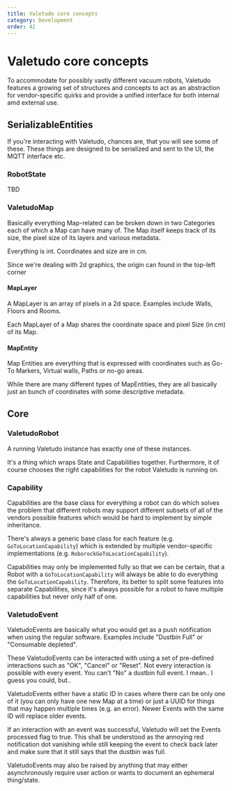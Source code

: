 ```yaml
---
title: Valetudo core concepts
category: Development
order: 42
---
```

# Valetudo core concepts
To accommodate for possibly vastly different vacuum robots, Valetudo features a growing set of structures and concepts
to act as an abstraction for vendor-specific quirks and provide a unified interface for both internal amd external use.

## SerializableEntities
If you're interacting with Valetudo, chances are, that you will see some of these.
These things are designed to be serialized and sent to the UI, the MQTT interface etc.

### RobotState

TBD

### ValetudoMap
Basically everything Map-related can be broken down in two Categories each of which a Map can have many of.
The Map itself keeps track of its size, the pixel size of its layers and various metadata.

Everything is int. Coordinates and size are in cm.

Since we're dealing with 2d graphics, the origin can found in the top-left corner

#### MapLayer
A MapLayer is an array of pixels in a 2d space. Examples include Walls, Floors and Rooms.

Each MapLayer of a Map shares the coordinate space and pixel Size (in cm) of its Map.

#### MapEntity
Map Entities are everything that is expressed with coordinates such as Go-To Markers, Virtual walls, Paths or no-go areas.

While there are many different types of MapEntities, they are all basically just an bunch of coordinates with some descriptive metadata.

## Core

### ValetudoRobot
A running Valetudo instance has exactly one of these instances.

It's a thing which wraps State and Capabilities together.
Furthermore, it of course chooses the right capabilities for the robot Valetudo is running on.

### Capability
Capabilities are the base class for everything a robot can do which solves the problem that different robots may support
different subsets of all of the vendors possible features which would be hard to implement by simple inheritance.

There's always a generic base class for each feature (e.g. `GoToLocationCapability`) which is extended by multiple vendor-specific
implementations (e.g. `RoborockGoToLocationCapability`).

Capabilities may only be implemented fully so that we can be certain, that a Robot with a `GoToLocationCapability` will always be able to
do everything the `GoToLocationCapability`.
Therefore, its better to split some features into separate Capabilities, since it's always possible for a robot to have
multiple capabilities but never only half of one.


### ValetudoEvent

ValetudoEvents are basically what you would get as a push notification when using the regular software.
Examples include "Dustbin Full" or "Consumable depleted".

These ValetudoEvents can be interacted with using a set of pre-defined interactions such as "OK", "Cancel" or "Reset".
Not every interaction is possible with every event. You can't "No" a dustbin full event.
I mean.. I guess you could, but..

ValetudoEvents either have a static ID in cases where there can be only one of it (you can only have one new Map at a time)
or just a UUID for things that may happen multiple times (e.g. an error). Newer Events with the same ID will replace older events.

If an interaction with an event was successful, Valetudo will set the Events processed flag to true.
This shall be understood as the annoying red notification dot vanishing while still keeping the event to check back later
and make sure that it still says that the dustbin was full.

ValetudoEvents may also be raised by anything that may either asynchronously require user action or wants to document
an ephemeral thing/state.
